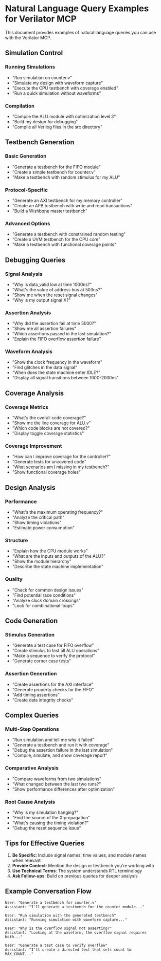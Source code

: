 # Natural Language Query Examples for Verilator MCP

This document provides examples of natural language queries you can use with the Verilator MCP.

## Simulation Control

### Running Simulations
- "Run simulation on counter.v"
- "Simulate my design with waveform capture"
- "Execute the CPU testbench with coverage enabled"
- "Run a quick simulation without waveforms"

### Compilation
- "Compile the ALU module with optimization level 3"
- "Build my design for debugging"
- "Compile all Verilog files in the src directory"

## Testbench Generation

### Basic Generation
- "Generate a testbench for the FIFO module"
- "Create a simple testbench for counter.v"
- "Make a testbench with random stimulus for my ALU"

### Protocol-Specific
- "Generate an AXI testbench for my memory controller"
- "Create an APB testbench with write and read transactions"
- "Build a Wishbone master testbench"

### Advanced Options
- "Generate a testbench with constrained random testing"
- "Create a UVM testbench for the CPU core"
- "Make a testbench with functional coverage points"

## Debugging Queries

### Signal Analysis
- "Why is data_valid low at time 1000ns?"
- "What's the value of address bus at 500ns?"
- "Show me when the reset signal changes"
- "Why is my output signal X?"

### Assertion Analysis
- "Why did the assertion fail at time 5000?"
- "Show me all assertion failures"
- "Which assertions passed in the last simulation?"
- "Explain the FIFO overflow assertion failure"

### Waveform Analysis
- "Show the clock frequency in the waveform"
- "Find glitches in the data signal"
- "When does the state machine enter IDLE?"
- "Display all signal transitions between 1000-2000ns"

## Coverage Analysis

### Coverage Metrics
- "What's the overall code coverage?"
- "Show me the line coverage for ALU.v"
- "Which code blocks are not covered?"
- "Display toggle coverage statistics"

### Coverage Improvement
- "How can I improve coverage for the controller?"
- "Generate tests for uncovered code"
- "What scenarios am I missing in my testbench?"
- "Show functional coverage holes"

## Design Analysis

### Performance
- "What's the maximum operating frequency?"
- "Analyze the critical path"
- "Show timing violations"
- "Estimate power consumption"

### Structure
- "Explain how the CPU module works"
- "What are the inputs and outputs of the ALU?"
- "Show the module hierarchy"
- "Describe the state machine implementation"

### Quality
- "Check for common design issues"
- "Find potential race conditions"
- "Analyze clock domain crossings"
- "Look for combinational loops"

## Code Generation

### Stimulus Generation
- "Generate a test case for FIFO overflow"
- "Create stimulus to test all ALU operations"
- "Make a sequence to verify the protocol"
- "Generate corner case tests"

### Assertion Generation
- "Create assertions for the AXI interface"
- "Generate property checks for the FIFO"
- "Add timing assertions"
- "Create data integrity checks"

## Complex Queries

### Multi-Step Operations
- "Run simulation and tell me why it failed"
- "Generate a testbench and run it with coverage"
- "Debug the assertion failure in the last simulation"
- "Compile, simulate, and show coverage report"

### Comparative Analysis
- "Compare waveforms from two simulations"
- "What changed between the last two runs?"
- "Show performance differences after optimization"

### Root Cause Analysis
- "Why is my simulation hanging?"
- "Find the source of the X propagation"
- "What's causing the timing violation?"
- "Debug the reset sequence issue"

## Tips for Effective Queries

1. **Be Specific**: Include signal names, time values, and module names when relevant
2. **Provide Context**: Mention the design or testbench you're working with
3. **Use Technical Terms**: The system understands RTL terminology
4. **Ask Follow-ups**: Build on previous queries for deeper analysis

## Example Conversation Flow

```
User: "Generate a testbench for counter.v"
Assistant: "I'll generate a testbench for the counter module..."

User: "Run simulation with the generated testbench"
Assistant: "Running simulation with waveform capture..."

User: "Why is the overflow signal not asserting?"
Assistant: "Looking at the waveform, the overflow signal requires both..."

User: "Generate a test case to verify overflow"
Assistant: "I'll create a directed test that sets count to MAX_COUNT..."
```